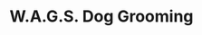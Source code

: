 ---
title: "W.A.G.S. Dog Grooming"
url: /bishop-auckland/w-a-g-s-dog-grooming/
shop: pet grooming
---